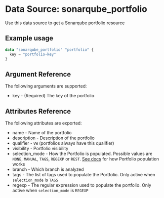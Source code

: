 # Data Source: sonarqube_portfolio

Use this data source to get a Sonarqube portfolio resource

## Example usage

```terraform
data "sonarqube_portfolio" "portfolio" {
  key = "portfolio-key"
}
```

## Argument Reference

The following arguments are supported:

- key - (Required) The key of the portfolio

## Attributes Reference

The following attributes are exported:

- name - Name of the portfolio
- description - Description of the portfolio
- qualifier - `VW` (portfolios always have this qualifier)
- visibility - Portfolio visibility
- selection_mode - How the Portfolio is populated. Possible values are ``NONE``, ``MANUAL``, ``TAGS``, ``REGEXP`` or ``REST``. [See docs](https://docs.sonarqube.org/9.8/project-administration/managing-portfolios/#populating-portfolios) for how Portfolio population works
- branch - Which branch is analyzed
- tags - The list of tags used to populate the Portfolio. Only active when `selection_mode` is `TAGS`
- regexp - The regular expression used to populate the portfolio. Only active when `selection_mode` is `REGEXP`